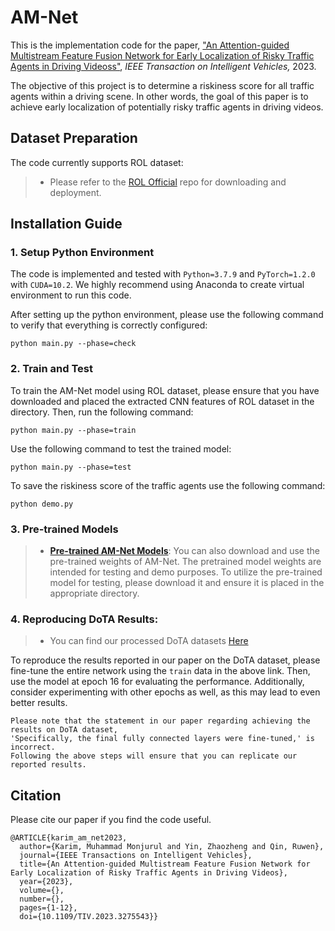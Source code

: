 # AM-Net
This is the implementation code for the paper, <a href="https://ieeexplore.ieee.org/abstract/document/10123114"> "An Attention-guided Multistream Feature Fusion Network for Early Localization of Risky Traffic Agents in Driving Videoss"</a>, <i> IEEE Transaction on Intelligent Vehicles,</i> 2023.</p>


The objective of this project is to determine a riskiness score for all traffic agents within a driving scene. In other words, the goal of this paper is to achieve early localization of potentially risky traffic agents in driving videos.

<a name="dataset"></a>
## Dataset Preparation
The code currently supports ROL dataset:
> * Please refer to the [ROL Official](https://github.com/monjurulkarim/ROL_Dataset) repo for downloading and deployment. 

<a name="install"></a>
## Installation Guide
### 1. Setup Python Environment

The code is implemented and tested with `Python=3.7.9` and `PyTorch=1.2.0` with `CUDA=10.2`. We highly recommend using Anaconda to create virtual environment to run this code.


After setting up the python environment, please use the following command to verify that everything is correctly configured:
```shell
python main.py --phase=check
```
### 2. Train and Test
To train the AM-Net model using ROL dataset, please ensure that you have downloaded and placed the extracted CNN features of ROL dataset in the directory. Then, run the following command:
```shell
python main.py --phase=train
```

Use the following command to test the trained model:
```shell
python main.py --phase=test
```

To save the riskiness score of the traffic agents use the following command:
```shell
python demo.py
```

### 3.  Pre-trained Models
> * [**Pre-trained AM-Net Models**](https://drive.google.com/drive/folders/1zv_1h8zBocywhU5fsPeKtbxTp7xlMZYL?usp=sharing): You can also download and use the pre-trained weights of AM-Net. The pretrained model weights are intended for testing and demo purposes. To utilize the pre-trained model for testing, please download it and ensure it is placed in the appropriate directory.
>

### 4.  Reproducing DoTA Results:
> * You can find our processed DoTA datasets [Here](https://drive.google.com/drive/u/2/folders/1lcHj6Pij03ludSgAKB7pLclwxO_KXepU)
>
To reproduce the results reported in our paper on the DoTA dataset, please fine-tune the entire network using the `train` data in the above link. 
Then, use the model at epoch 16 for evaluating the performance. Additionally, consider experimenting with other epochs as well, as this may lead to even better results.

```
Please note that the statement in our paper regarding achieving the results on DoTA dataset,
'Specifically, the final fully connected layers were fine-tuned,' is incorrect.
Following the above steps will ensure that you can replicate our reported results.
```

<a name="citation"></a>
## Citation

Please cite our paper if you find the code useful.

```
@ARTICLE{karim_am_net2023,
  author={Karim, Muhammad Monjurul and Yin, Zhaozheng and Qin, Ruwen},
  journal={IEEE Transactions on Intelligent Vehicles}, 
  title={An Attention-guided Multistream Feature Fusion Network for Early Localization of Risky Traffic Agents in Driving Videos}, 
  year={2023},
  volume={},
  number={},
  pages={1-12},
  doi={10.1109/TIV.2023.3275543}}
```

